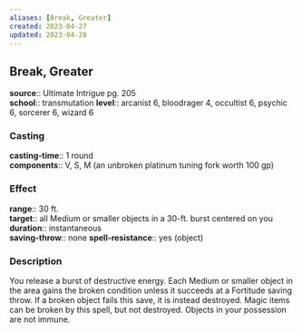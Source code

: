 ```yaml
---
aliases: [Break, Greater]
created: 2023-04-27
updated: 2023-04-28
---
```


## Break, Greater

**source**:: Ultimate Intrigue pg. 205  
**school**:: transmutation
**level**:: arcanist 6, bloodrager 4, occultist 6, psychic 6, sorcerer 6, wizard 6

### Casting

**casting-time**:: 1 round  
**components**:: V, S, M (an unbroken platinum tuning fork worth 100 gp)

### Effect

**range**:: 30 ft.  
**target**:: all Medium or smaller objects in a 30-ft. burst centered on you  
**duration**:: instantaneous  
**saving-throw**:: none
**spell-resistance**:: yes (object)

### Description

You release a burst of destructive energy. Each Medium or smaller object in the area gains the broken condition unless it succeeds at a Fortitude saving throw. If a broken object fails this save, it is instead destroyed. Magic items can be broken by this spell, but not destroyed. Objects in your possession are not immune.
